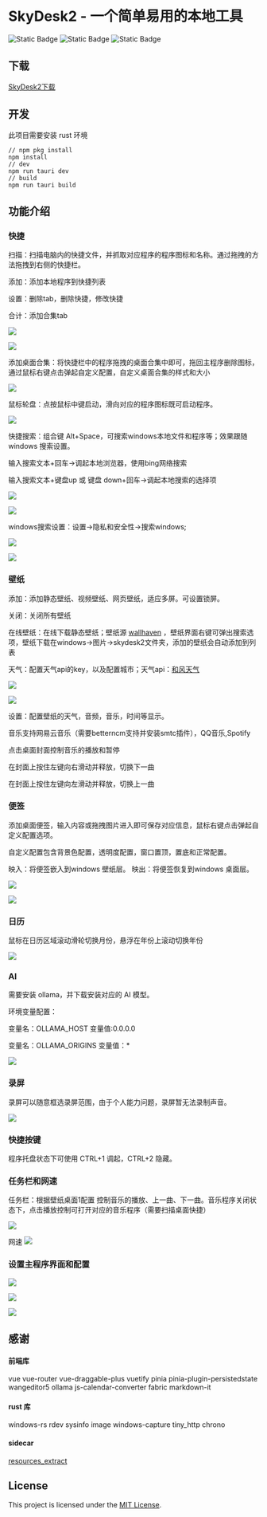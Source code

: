 # SkyDesk2 - 一个简单易用的本地工具

![Static Badge](https://img.shields.io/badge/Tauri-2-blue?logo=tauri)
![Static Badge](https://img.shields.io/badge/Rust-1.81.0-blue?logo=rust)
![Static Badge](https://img.shields.io/badge/vue3-vuetifyjs-gray)

## 下载

[SkyDesk2下载](https://github.com/angelbests/SkyDesk2/releases)

## 开发

此项目需要安装 rust 环境

```
// npm pkg install
npm install
// dev
npm run tauri dev
// build
npm run tauri build
```

## 功能介绍

### 快捷

扫描：扫描电脑内的快捷文件，并抓取对应程序的程序图标和名称。通过拖拽的方法拖拽到右侧的快捷栏。

添加：添加本地程序到快捷列表

设置：删除tab，删除快捷，修改快捷

合计：添加合集tab

![](./screenshot/2.png)

![](./screenshot/1.png)

添加桌面合集：将快捷栏中的程序拖拽的桌面合集中即可，拖回主程序删除图标，通过鼠标右键点击弹起自定义配置，自定义桌面合集的样式和大小

![](./screenshot/13.png)

鼠标轮盘：点按鼠标中键启动，滑向对应的程序图标既可启动程序。

![](./screenshot/3.png)

快捷搜索：组合键 Alt+Space，可搜索windows本地文件和程序等；效果跟随windows 搜索设置。

输入搜索文本+回车->调起本地浏览器，使用bing网络搜索

输入搜索文本+键盘up 或 键盘 down+回车->调起本地搜索的选择项

![](./screenshot/16.png)

![](./screenshot/17.png)

windows搜索设置：设置->隐私和安全性->搜索windows;

![](./screenshot/18.png)

![](./screenshot/19.png)

### 壁纸

添加：添加静态壁纸、视频壁纸、网页壁纸，适应多屏。可设置锁屏。

关闭：关闭所有壁纸

在线壁纸：在线下载静态壁纸；壁纸源 [wallhaven](https://wallhaven.cc/) ，壁纸界面右键可弹出搜索选项，壁纸下载在windows->图片->skydesk2文件夹，添加的壁纸会自动添加到列表

天气：配置天气api的key，以及配置城市；天气api：[和风天气](https://www.qweather.com/)

![](./screenshot/4.png)

![](./screenshot/7.png)

设置：配置壁纸的天气，音频，音乐，时间等显示。

音乐支持网易云音乐（需要betterncm支持并安装smtc插件），QQ音乐,Spotify

点击桌面封面控制音乐的播放和暂停

在封面上按住左键向右滑动并释放，切换下一曲

在封面上按住左键向左滑动并释放，切换上一曲

### 便签

添加桌面便签，输入内容或拖拽图片进入即可保存对应信息，鼠标右键点击弹起自定义配置选项。

自定义配置包含背景色配置，透明度配置，窗口置顶，置底和正常配置。

映入：将便签嵌入到windows 壁纸层。
映出：将便签恢复到windows 桌面层。

![](./screenshot/5.png)

![](./screenshot/6.png)

### 日历

鼠标在日历区域滚动滑轮切换月份，悬浮在年份上滚动切换年份

![](./screenshot/12.png)

### AI

需要安装 ollama，并下载安装对应的 AI 模型。

环境变量配置：

变量名：OLLAMA_HOST 变量值:0.0.0.0

变量名：OLLAMA_ORIGINS 变量值：\*

![](./screenshot/10.png)

### 录屏

录屏可以随意框选录屏范围，由于个人能力问题，录屏暂无法录制声音。

![](./screenshot/11.png)

### 快捷按键

程序托盘状态下可使用 CTRL+1 调起，CTRL+2 隐藏。

### 任务栏和网速

任务栏：根据壁纸桌面1配置 控制音乐的播放、上一曲、下一曲。音乐程序关闭状态下，点击播放控制可打开对应的音乐程序（需要扫描桌面快捷）

![](./screenshot/21.png)

网速
![](./screenshot/9.png)

### 设置主程序界面和配置

![](./screenshot/15.png)

![](./screenshot/22.png)

![](./screenshot/23.png)

## 感谢

#### 前端库

vue
vue-router
vue-draggable-plus
vuetify
pinia
pinia-plugin-persistedstate
wangeditor5
ollama
js-calendar-converter
fabric
markdown-it

#### rust 库

windows-rs
rdev
sysinfo
image
windows-capture
tiny_http
chrono

#### sidecar

[resources_extract](https://www.nirsoft.net/utils/resources_extract.html)

## License

This project is licensed under the [MIT License](LICENSE).
